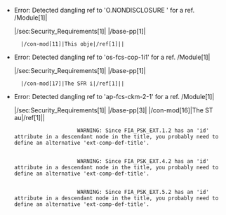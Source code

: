 * Error: Detected dangling ref to 'O.NONDISCLOSURE '
        for a ref.
	/Module[1]|
	
  |/sec:Security_Requirements[1]|
|/base-pp[1]|

		|/con-mod[11]|This obje|/ref[1]||
* Error: Detected dangling ref to 'os-fcs-cop-1i1'
        for a ref.
	/Module[1]|
	
  |/sec:Security_Requirements[1]|
|/base-pp[1]|

		|/con-mod[17]|The SFR i|/ref[1]||
* Error: Detected dangling ref to 'ap-fcs-ckm-2-1'
        for a ref.
	/Module[1]|
	
  |/sec:Security_Requirements[1]|
|/base-pp[3]|
		|/con-mod[16]|The ST au|/ref[1]||

                          WARNING: Since FIA_PSK_EXT.1.2 has an 'id' attribute in a descendant node in the title, you probably need to define an alternative 'ext-comp-def-title'.
                       

                          WARNING: Since FIA_PSK_EXT.4.2 has an 'id' attribute in a descendant node in the title, you probably need to define an alternative 'ext-comp-def-title'.
                       

                          WARNING: Since FIA_PSK_EXT.5.2 has an 'id' attribute in a descendant node in the title, you probably need to define an alternative 'ext-comp-def-title'.
                       
